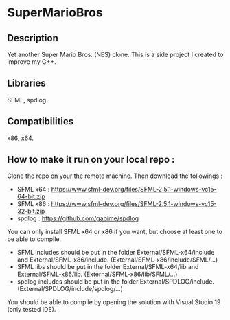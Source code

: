 # SuperMarioBros

## Description

Yet another Super Mario Bros. (NES) clone.
This is a side project I created to improve my C++.


## Libraries

SFML, spdlog.


## Compatibilities

x86, x64.


## How to make it run on your local repo :

Clone the repo on your the remote machine. Then download the followings :
- SFML x64 : https://www.sfml-dev.org/files/SFML-2.5.1-windows-vc15-64-bit.zip
- SFML x86 : https://www.sfml-dev.org/files/SFML-2.5.1-windows-vc15-32-bit.zip
- spdlog : https://github.com/gabime/spdlog

You can only install SFML x64 or x86 if you want, but choose at least one to be able to compile.
- SFML includes should be put in the folder External/SFML-x64/include and External/SFML-x86/include. (External/SFML-x86/include/SFML/...)
- SFML libs should be put in the folder External/SFML-x64/lib and External/SFML-x86/lib. (External/SFML-x86/lib/SFML/...)
- spdlog includes should be put in the folder External/SPDLOG/include. (External/SPDLOG/include/spdlog/...)

You should be able to compile by opening the solution with Visual Studio 19 (only tested IDE).
